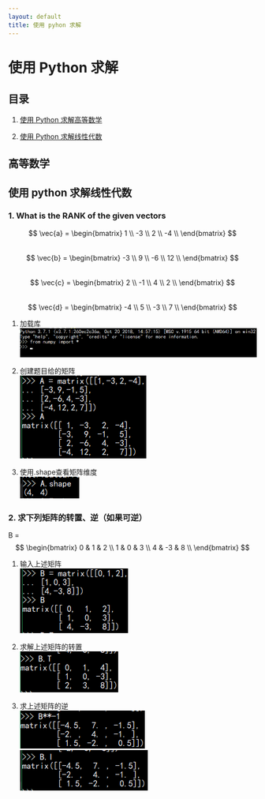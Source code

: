 ```yaml
---
layout: default
title: 使用 pyhon 求解
---
```


# 使用 Python 求解

## 目录

1. <a href="#math">使用 Python 求解高等数学</a>

2. <a href="#linalg">使用 Python 求解线性代数</a>

## <a name="math">高等数学</a>

## <a name="linalg">使用 python 求解线性代数</a>

### 1. What is the RANK of the given vectors

$$ \vec{a} = \begin{bmatrix} 1 \\ -3 \\  2 \\ -4 \\ \end{bmatrix} $$  
$$ \vec{b} = \begin{bmatrix} -3 \\ 9 \\ -6 \\ 12 \\ \end{bmatrix} $$  
$$ \vec{c} = \begin{bmatrix} 2 \\ -1 \\ 4 \\ 2 \\ \end{bmatrix} $$  
$$ \vec{d} = \begin{bmatrix} -4 \\ 5 \\ -3 \\ 7 \\ \end{bmatrix} $$  

1. 加载库  
![](images/lab10/loadmodule.png)

2. 创建题目给的矩阵  
![](images/lab10/creatmatrix.png)

3. 使用.shape查看矩阵维度  
![](images/lab10/dimensions.png)

### 2. 求下列矩阵的转置、逆（如果可逆）

B = $$ \begin{bmatrix} 0 & 1 & 2 \\ 1 & 0 & 3 \\ 4 & -3 & 8 \\ \end{bmatrix} $$

1. 输入上述矩阵  
![inputB](images/lab10/inputB.png)

2. 求解上述矩阵的转置  
![B.tranpose](images/lab10/tranpose.png)

3. 求上述矩阵的逆  
![A**-1](images/lab10/wayone.png)  
![A.I](images/lab10/waytwo.png)
